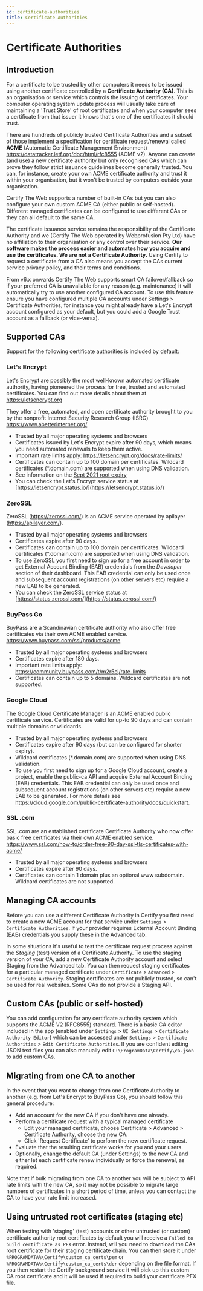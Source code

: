 ```yaml
---
id: certificate-authorities
title: Certificate Authorities
---
```


# Certificate Authorities

## Introduction

For a certificate to be trusted by other computers it needs to be issued using another certificate controlled by a **Certificate Authority (CA)**. This is an organisation or service which controls the issuing of certificates. Your computer operating system update process will usually take care of maintaining a 'Trust Store' of root certificates and when your computer sees a certificate from that issuer it knows that's one of the certificates it should trust.

There are hundreds of publicly trusted Certificate Authorities and a subset of those implement a specification for certificate request/renewal called **ACME** (Automatic Certificate Management Environment) https://datatracker.ietf.org/doc/html/rfc8555 (ACME v2). Anyone can create (and use) a new certificate authority but only recognised CAs which can prove they follow strict issuance guidelines become generally trusted. You can, for instance, create your own ACME certificate authority and trust it within your organisation, but it won't be trusted by computers outside your organisation.

Certify The Web supports a number of built-in CAs but you can also configure your own custom ACME CA (either public or self-hosted). Different managed certificates can be configured to use different CAs or they can all default to the same CA.

The certificate issuance service remains the responsibility of the Certificate Authority and we (Certify The Web operated by Webprofusion Pty Ltd) have no affiliation to their organisation or any control over their service. **Our software makes the process easier and automates how you acquire and use the certificates. We are not a Certificate Authority.** Using Certify to request a certificate from a CA also means you accept the CAs current service privacy policy, and their terms and conditions.

From v6.x onwards Certify The Web supports smart CA failover/fallback so if your preferred CA is unavailable for any reason (e.g. maintenance) it will automatically try to use another configured CA account. To use this feature ensure you have configured multiple CA accounts under Settings > Certificate Authorities, for instance you might already have a Let's Encrypt account configured as your default, but you could add a Google Trust account as a fallback (or vice-versa). 

## Supported CAs

Support for the following certificate authorities is included by default:

### Let's Encrypt
Let's Encrypt are possibly the most well-known automated certificate authority, having pioneered the process for free, trusted and automated certificates. You can find out more details about them at https://letsencrypt.org 

They offer a free, automated, and open certificate authority brought to you by the nonprofit Internet Security Research Group (ISRG) https://www.abetterinternet.org/

- Trusted by all major operating systems and browsers
- Certificates issued by Let's Encrypt expire after 90 days, which means you need automated renewals to keep them active.
- Important rate limits apply: https://letsencrypt.org/docs/rate-limits/
- Certificates can contain up to 100 domain per certificates. Wildcard certificates (*.domain.com) are supported when using DNS validation. 
- See information on the [Sept 2021 root expiry](../kb/202109-letsencrypt.md)
- You can check the Let's Encrypt service status at [https://letsencrypt.status.io/](https://letsencrypt.status.io/)

### ZeroSSL
ZeroSSL (https://zerossl.com/) is an ACME service operated by apilayer (https://apilayer.com/).

- Trusted by all major operating systems and browsers
- Certificates expire after 90 days.
- Certificates can contain up to 100 domain per certificates. Wildcard certificates (*.domain.com) are supported when using DNS validation. 
- To use ZeroSSL you first need to sign up for a free account in order to get External Account Binding (EAB) credentials from the *Developer* section of their dashboard. This EAB credential can only be used once and subsequent account registrations (on other servers etc) require a new EAB to be generated.
- You can check the ZeroSSL service status at [https://status.zerossl.com/](https://status.zerossl.com/)

### BuyPass Go
BuyPass are a Scandinavian certificate authority who also offer free certificates via their own ACME enabled service. https://www.buypass.com/ssl/products/acme 

- Trusted by all major operating systems and browsers
- Certificates expire after 180 days.
- Important rate limits apply: https://community.buypass.com/t/m2r5cj/rate-limits
- Certificates can contain up to 5 domains. Wildcard certificates are not supported.

### Google Cloud
The Google Cloud Certificate Manager is an ACME enabled public certificate service. Certificates are valid for up-to 90 days and can contain multiple domains or wildcards.

- Trusted by all major operating systems and browsers
- Certificates expire after 90 days (but can be configured for shorter expiry).
- Wildcard certificates (*.domain.com) are supported when using DNS validation. 
- To use you first need to sign up for a Google Cloud account, create a project, enable the public-ca API and acquire External Account Binding (EAB) credentials. This EAB credential can only be used once and subsequent account registrations (on other servers etc) require a new EAB to be generated. For more details see https://cloud.google.com/public-certificate-authority/docs/quickstart.

### SSL .com
SSL .com are an established certificate Certificate Authority who now offer basic free certificates via their own ACME enabled service. https://www.ssl.com/how-to/order-free-90-day-ssl-tls-certificates-with-acme/

- Trusted by all major operating systems and browsers
- Certificates expire after 90 days.
- Certificates can contain 1 domain plus an optional www subdomain. Wildcard certificates are not supported.


## Managing CA accounts

Before you can use a different Certificate Authority in Certify you first need to create a new ACME account for that service under `Settings` > `Certificate Authorities`. If your provider requires External Account Binding (EAB) credentials you supply these in the Advanced tab.

In some situations it's useful to test the certificate request process against the *Staging* (test) version of a Certificate Authority. To use the staging version of your CA, add a new Certificate Authority account and select Staging from the Advanced tab. You can then request staging certificates for a particular managed certificate under `Certificate` > `Advanced` > `Certificate Authority`. Staging certificates are not publicly trusted, so can't be used for real websites. Some CAs do not provide a Staging API.

## Custom CAs (public or self-hosted)
You can add configuration for any certificate authority system which supports the ACME V2 (RFC8555) standard. There is a basic CA editor included in the app (enabled under `Settings` > `UI Settings` > `Certificate Authority Editor`) which can be accessed under `Settings` > `Certificate Authorities` > `Edit Certificate Authorities`. If you are confident editing JSON text files you can also manually edit `C:\ProgramData\Certify\ca.json` to add custom CAs.

## Migrating from one CA to another

In the event that you want to change from one Certificate Authority to another (e.g. from Let's Encrypt to BuyPass Go), you should follow this general procedure:
* Add an account for the new CA if you don't have one already.
* Perform a certificate request with a typical managed certificate
    * Edit your managed certificate, choose Certificate > Advanced > Certificate Authority, choose the new CA.
    * Click 'Request Certificate' to perform the new certificate request.
* Evaluate that the resulting certificate works for you and your users.
* Optionally, change the default CA (under Settings) to the new CA and either let each certificate renew individually or force the renewal, as required.

Note that if bulk migrating from one CA to another you will be subject to API rate limits with the new CA, so it may not be possible to migrate large numbers of certificates in a short period of time, unless you can contact the CA to have your rate limit increased.


## Using untrusted root certificates (staging etc)
When testing with 'staging' (test) accounts or other untrusted (or custom) certificate authority root certificates by default you will receive a `Failed to build certificate as PFX` error. Instead, will you need to download the CAs root certificate for their staging certificate chain. You can then store it under `%PROGRAMDATA%\Certify\custom_ca_certs\pem` or `%PROGRAMDATA%\Certify\custom_ca_certs\der` depending on the file format. If you then restart the Certify background service it will pick up this custom CA root certificate and it will be used if required to build your certificate PFX file. 